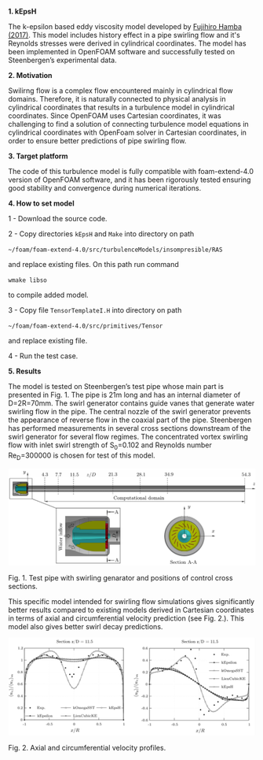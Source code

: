 **1. kEpsH**

The k-epsilon based eddy viscosity model developed by [Fujihiro Hamba (2017)](https://pubs.aip.org/aip/pof/article-abstract/29/2/025103/834119/History-effect-on-the-Reynolds-stress-in-turbulent?redirectedFrom=fulltext). This model includes history effect in a pipe swirling flow and it's Reynolds stresses were derived in cylindrical coordinates. The model has been implemented in OpenFOAM software and successfully tested on Steenbergen’s experimental data.

**2. Motivation**

Swilirng flow is a complex flow encountered mainly in cylindrical flow domains. Therefore, it is naturally connected to physical analysis in cylindrical coordinates that results in a turbulence model in cylindrical coordinates. Since OpenFOAM uses Cartesian coordinates, it was challenging to find a solution of connecting turbulence model equations in cylindrical coordinates with OpenFoam solver in Cartesian coordinates, in order to ensure better predictions of pipe swirling flow.

**3. Target platform**

The code of this turbulence model is fully compatible with foam-extend-4.0 version of OpenFOAM software, and it has been rigorously tested ensuring good stability and convergence during numerical iterations.

**4. How to set model**
   
1 - Download the source code.

2 - Copy directories <code>kEpsH</code> and <code>Make</code> into directory on path

<code>~/foam/foam-extend-4.0/src/turbulenceModels/insompresible/RAS</code>

and replace existing files. On this path run command

<code>wmake libso</code>

to compile added model.

3 - Copy file <code>TensorTemplateI.H</code> into directory on path

<code>~/foam/foam-extend-4.0/src/primitives/Tensor</code>

and replace existing file.

4 - Run the test case.

**5. Results**

The model is tested on Steenbergen’s test pipe whose main part is presented in Fig. 1. The pipe is 21m long and has an internal diameter of D=2R=70mm. The swirl generator contains guide vanes that generate water swirling flow in the pipe. The central nozzle of the swirl generator prevents the appearance of reverse flow in the coaxial part of the pipe. Steenbergen has performed measurements in several cross sections downstream of the swirl generator for several flow regimes. The concentrated vortex swirling flow with inlet swirl strength of S<sub>0</sub>\=0.102 and Reynolds number Re<sub>D</sub>\=300000 is chosen for test of this model.

![Alt text](https://github.com/djordjenov/kEpsH/blob/main/testCase/TestRig.png)

Fig. 1. Test pipe with swirling genarator and positions of control cross sections.

This specific model intended for swirling flow simulations gives significantly better results compared to existing models derived in Cartesian coordinates in terms of axial and circumferential velocity prediction (see Fig. 2.). This model also gives better swirl decay predictions.

![Alt text](https://github.com/djordjenov/kEpsH/blob/main/testCase/VelocityProfiles.png)

Fig. 2. Axial and circumferential velocity profiles.

